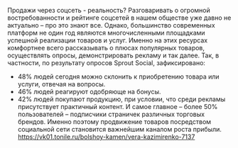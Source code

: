 Продажи через соцсеть - реальность?
Разговаривать о огромной востребованности и рейтинге соцсетей в нашем обществе уже давно не актуально – про это знают все. Однако, большинство современных платформ не один год являются многочисленными площадками успешной реализации товаров и услуг. Именно на этих ресурсах комфортнее всего рассказывать о плюсах популярных товаров, осуществлять опросы, демонстрировать рекламу и так далее.
Так, в частности, по результату опросов Sprout Social, зафиксировано:
- 48% людей сегодня можно склонить к приобретению товара или услуги, отвечая на вопросы.
- 46% людей реагируют одобряюще на бонусы.
- 42% людей покупают продукцию, при условии, что среди рекламы присутствует практичный контент.
И самое главное – более 50% пользователей – подписчики страничек различных торговых брендов. Именно поэтому продвижение товаров посредством социальной сети становится важнейшим каналом роста прибыли.
https://vk01.tonile.ru/bolshoy-kamen/vera-kazimirenko-7137
